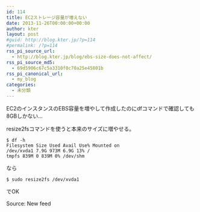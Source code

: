 ```yaml
---
id: 114
title: EC2ストレージ容量が増えない
date: 2013-11-26T00:00:00+00:00
author: kter
layout: post
#guid: http://blog.kter.jp/?p=114
#permalink: /?p=114
rss_pi_source_url:
  - http://blog.kter.jp/blog/ebs-size-does-not-affect/
rss_pi_source_md5:
  - 69d5906c67c5a3310f0c70a25e45801b
rss_pi_canonical_url:
  - my_blog
categories:
  - 未分類
---
```

EC2のインスタンスのEBS容量を増やして作成したのにdfコマンドで確認しても8GBしかない…

resize2fsコマンドを使うと本来のサイズに増やせる。

<div class="highlight">
  <pre><code class="language-">$ df -h
Filesystem Size Used Avail Use% Mounted on
/dev/xvda1 7.9G 973M 6.9G 13% /
tmpfs 839M 0 839M 0% /dev/shm
</code></pre>
</div>

なら

<div class="highlight">
  <pre><code class="language-">$ sudo resize2fs /dev/xvda1
</code></pre>
</div>

でOK

Source: New feed